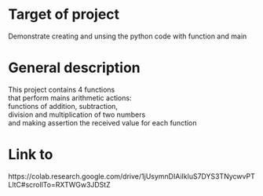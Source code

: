 <h1>Target of project</h1>
Demonstrate creating and unsing the python code with function and main <br>
<h1>General description</h1>
This project contains 4 functions <br>
that perform mains arithmetic actions: <br>
functions of addition, subtraction, <br>
division and multiplication of two numbers <br>
and making assertion the received value for each function <br>

<h1>Link to </h1>
https://colab.research.google.com/drive/1jUsymnDIAiIkluS7DYS3TNycwvPTLltC#scrollTo=RXTWGw3JDStZ <br>

